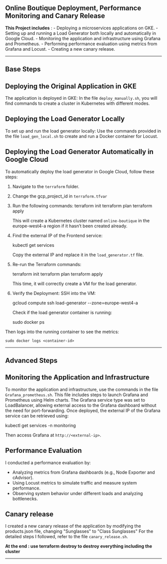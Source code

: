 ## Online Boutique Deployment, Performance Monitoring and Canary Release ###

**This Project includes** : 
    - Deploying a microservices applications on GKE.
    - Setting up and running a Load Generator both locally and automatically in Google Cloud.
    - Monitoring the application and infrastructure using Grafana and Prometheus.
    - Performing performance evaluation using metrics from Grafana and Locust.
    - Creating a new canary release.

____________________________________________________________________________

## Base Steps 

## Deploying the Original Application in GKE

The application is deployed in GKE: In the file `deploy_manually.sh`, you will find commands to create a cluster in Kubernetes with different modes.

## Deploying the Load Generator Locally

To set up and run the load generator locally: Use the commands provided in the file `load_gen_local.sh` to create and run a Docker container for Locust.

## Deploying the Load Generator Automatically in Google Cloud
To automatically deploy the load generator in Google Cloud, follow these steps:

1. Navigate to the `terraform` folder.
2. Change the gcp_project_id in `terraform.tfvar` 
3. Run the following commands:
   terraform init
   terraform plan
   terraform apply

   This will create a Kubernetes cluster named `online-boutique` in the europe-west4-a region if it hasn’t been created already.

4. Find the external IP of the Frontend service:
   
   kubectl get services
 
   Copy the external IP and replace it in the `load_generator.tf` file.

5. Re-run the Terraform commands:

   terraform init
   terraform plan
   terraform apply

   This time, it will correctly create a VM for the load generator.

6. Verify the Deployment:
   SSH into the VM:

     gcloud compute ssh load-generator --zone=europe-west4-a

   Check if the load generator container is running:

     sudo docker ps

  Then logs into the running container to see the metrics: 

    sudo docker logs <container-id>

____________________________________________________________________________

## Advanced Steps

## Monitoring the Application and Infrastructure

To monitor the application and infrastructure, use the commands in the file `Grafana_prometheus.sh`.
This file includes steps to launch Grafana and Prometheus using Helm charts.
The Grafana service type was set to LoadBalancer, allowing external access to the Grafana dashboard without the need for port-forwarding.
Once deployed, the external IP of the Grafana service can be retrieved using:

  kubectl get services -n monitoring

Then access Grafana at `http://<external-ip>`.


## Performance Evaluation

I conducted a performance evaluation by:
  - Analyzing metrics from Grafana dashboards (e.g., Node Exporter and cAdvisor).
  - Using Locust metrics to simulate traffic and measure system performance.
  - Observing system behavior under different loads and analyzing bottlenecks.


## Canary release 

I created a new canary release of the application by modifying the products.json file,
changing "Sunglasses" to "Class Sunglasses"
For the detailed steps I followed, refer to the file `canary_release.sh`.

**At the end : use terraform destroy to destroy everything including the cluster**

____________________________________________________________________________

